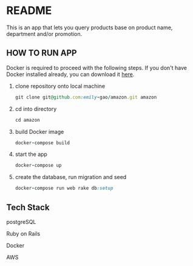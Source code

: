 # README

This is an app that lets you query products base on product name, department and/or promotion.

## HOW TO RUN APP

Docker is required to proceed with the following steps. If you don't have Docker installed already, you can download it [here](https://www.docker.com/get-started).

1. clone repository onto local machine 
    ```ruby 
    git clone git@github.com:emily-gao/amazon.git amazon
    ```
2. cd into directory 
    ```ruby 
    cd amazon
    ```
3. build Docker image 
    ```ruby
    docker-compose build
    ```
4. start the app 
    ```ruby
    docker-compose up
    ```
5. create the database, run migration and seed 
     ```ruby
     docker-compose run web rake db:setup
     ```

## Tech Stack

postgreSQL

Ruby on Rails

Docker

AWS
